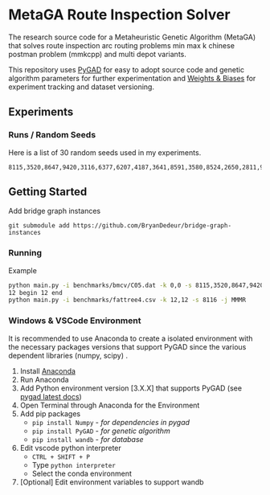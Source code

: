 # MetaGA Route Inspection Solver

The research source code for a Metaheuristic Genetic Algorithm (MetaGA) that solves route inspection arc routing problems min max k chinese postman problem (mmkcpp) and multi depot variants. 

This repository uses [PyGAD](https://github.com/ahmedfgad/GeneticAlgorithmPython) for easy to adopt source code and genetic algorithm parameters for further experimentation and [Weights & Biases](https://wandb.ai/home) for experiment tracking and dataset versioning.

## Experiments

### Runs / Random Seeds

Here is a list of 30 random seeds used in my experiments.

```
8115,3520,8647,9420,3116,6377,6207,4187,3641,8591,3580,8524,2650,2811,9963,7537,3472,3714,8158,7284,6948,6119,5253,5134,7350,2652,9968,3914,6899,4715
```
 
## Getting Started

Add bridge graph instances
```
git submodule add https://github.com/BryanDedeur/bridge-graph-instances
```

### Running 
Example

```bash
python main.py -i benchmarks/bmcv/C05.dat -k 0,0 -s 8115,3520,8647,9420,3116,6377 -j MMMR
12 begin 12 end 
python main.py -i benchmarks/fattree4.csv -k 12,12 -s 8116 -j MMMR
```

### Windows & VSCode Environment

It is recommended to use Anaconda to create a isolated environment with the necessary packages versions that support PyGAD since the various dependent libraries (numpy, scipy) .

1. Install [Anaconda](https://www.anaconda.com/products/distribution)
2. Run Anaconda
3. Add Python environment version [3.X.X] that supports PyGAD (see [pygad latest docs](https://pygad.readthedocs.io/en/latest/))
4. Open Terminal through Anaconda for the Environment
5. Add pip packages
    - `pip install Numpy` - *for dependencies in pygad*
    - `pip install PyGAD` - *for genetic algorithm*
    - `pip install wandb` - *for database*
6. Edit vscode python interpreter
    - `CTRL + SHIFT + P`
    - Type `python interpreter`
    - Select the conda environment 
7. [Optional] Edit environment variables to support wandb



    
